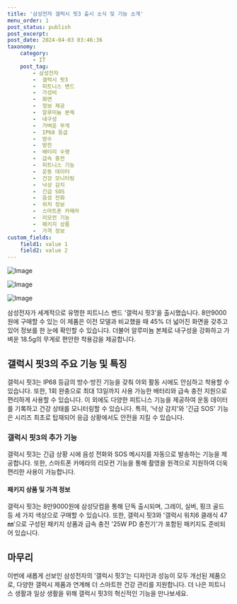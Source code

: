 ```yaml
---
title: '삼성전자 갤럭시 핏3 출시 소식 및 기능 소개'
menu_order: 1
post_status: publish
post_excerpt: 
post_date: 2024-04-03 03:46:36
taxonomy:
    category:
        - IT
    post_tag:
        - 삼성전자
        -  갤럭시 핏3
        -  피트니스 밴드
        -  가성비
        -  화면
        -  정보 제공
        -  알루미늄 본체
        -  내구성
        -  가벼운 무게
        -  IP68 등급
        -  방수
        -  방진
        -  배터리 수명
        -  급속 충전
        -  피트니스 기능
        -  운동 데이터
        -  건강 모니터링
        -  낙상 감지
        -  긴급 SOS
        -  음성 전화
        -  위치 정보
        -  스마트폰 카메라
        -  리모컨 기능
        -  패키지 상품
        -  가격 정보
custom_fields:
    field1: value 1
    field2: value 2
---
```


![Image](https://imgnews.pstatic.net/image/016/2024/04/02/20240402050107_0_20240402090701134.jpg?type=w647)

![Image](https://imgnews.pstatic.net/image/016/2024/04/02/20240402050082_0_20240402090701139.jpg?type=w647)

![Image](https://imgnews.pstatic.net/image/016/2024/04/02/20240402050083_0_20240402090701142.jpg?type=w647)

삼성전자가 세계적으로 유명한 피트니스 밴드 '갤럭시 핏3'을 출시했습니다. 8만9000원에 구매할 수 있는 이 제품은 이전 모델과 비교했을 때 45% 더 넓어진 화면을 갖추고 있어 정보를 한 눈에 확인할 수 있습니다. 더불어 알루미늄 본체로 내구성을 강화하고 가벼운 18.5g의 무게로 편안한 착용감을 제공합니다.
## 갤럭시 핏3의 주요 기능 및 특징
갤럭시 핏3는 IP68 등급의 방수·방진 기능을 갖춰 야외 활동 시에도 안심하고 착용할 수 있습니다. 또한, 1회 완충으로 최대 13일까지 사용 가능한 배터리와 급속 충전 지원으로 편리하게 사용할 수 있습니다. 이 외에도 다양한 피트니스 기능을 제공하여 운동 데이터를 기록하고 건강 상태를 모니터링할 수 있습니다. 특히, '낙상 감지'와 '긴급 SOS' 기능은 시리즈 최초로 탑재되어 응급 상황에서도 안전을 지킬 수 있습니다.
### 갤럭시 핏3의 추가 기능
갤럭시 핏3는 긴급 상황 시에 음성 전화와 SOS 메시지를 자동으로 발송하는 기능을 제공합니다. 또한, 스마트폰 카메라의 리모컨 기능을 통해 촬영을 원격으로 지원하여 더욱 편리한 사용이 가능합니다.
#### 패키지 상품 및 가격 정보
갤럭시 핏3는 8만9000원에 삼성닷컴을 통해 단독 출시되며, 그레이, 실버, 핑크 골드 등 세 가지 색상으로 구매할 수 있습니다. 또한, 갤럭시 핏3와 '갤럭시 워치6 클래식 47㎜'으로 구성된 패키지 상품과 급속 충전 '25W PD 충전기'가 포함된 패키지도 준비되어 있습니다.
## 마무리
이번에 새롭게 선보인 삼성전자의 '갤럭시 핏3'는 디자인과 성능이 모두 개선된 제품으로, 다양한 갤럭시 제품과 연계해 더 스마트한 건강 관리를 지원합니다. 더 나은 피트니스 생활과 일상 생활을 위해 갤럭시 핏3의 혁신적인 기능을 만나보세요.
